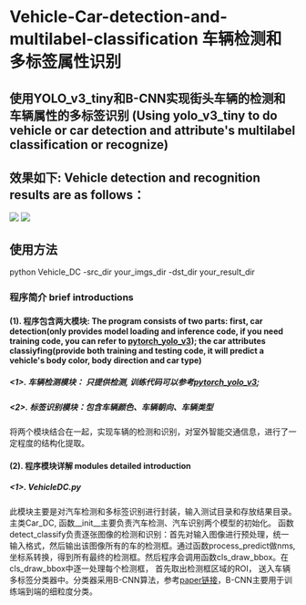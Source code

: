 # Vehicle-Car-detection-and-multilabel-classification 车辆检测和多标签属性识别
## 使用YOLO_v3_tiny和B-CNN实现街头车辆的检测和车辆属性的多标签识别 (Using yolo_v3_tiny to do vehicle or car detection and attribute's multilabel classification or recognize)

## 效果如下: Vehicle detection and recognition results are as follows： </br>
![](https://github.com/CaptainEven/Vehicle-Car-detection-and-multilabel-classification/blob/master/test_result/test_5.jpg)
![](https://github.com/CaptainEven/Vehicle-Car-detection-and-multilabel-classification/blob/master/test_result/test_17.jpg)
</br>

## 使用方法
python Vehicle_DC -src_dir your_imgs_dir -dst_dir your_result_dir

### 程序简介 brief introductions
#### (1). 程序包含两大模块:  The program consists of two parts: first, car detection(only provides model loading and inference code, if you need training code, you can refer to [pytorch_yolo_v3](https://github.com/eriklindernoren/PyTorch-YOLOv3#train)); the car attributes classiyfing(provide both training and testing code, it will predict a vehicle's body color, body direction and car type)
##### <1>. 车辆检测模块： 只提供检测, 训练代码可以参考[pytorch_yolo_v3](https://github.com/eriklindernoren/PyTorch-YOLOv3#train); </br>
##### <2>. 标签识别模块：包含车辆颜色、车辆朝向、车辆类型
将两个模块结合在一起，实现车辆的检测和识别，对室外智能交通信息，进行了一定程度的结构化提取。
#### (2). 程序模块详解 modules detailed introduction </br>
##### <1>. VehicleDC.py </br>
此模块主要是对汽车检测和多标签识别进行封装，输入测试目录和存放结果目录。主类Car_DC, 函数__init__主要负责汽车检测、汽车识别两个模型的初始化。
函数detect_classify负责逐张图像的检测和识别：首先对输入图像进行预处理，统一输入格式，然后输出该图像所有的车的检测框。通过函数process_predict做nms, 
坐标系转换，得到所有最终的检测框。然后程序会调用函数cls_draw_bbox。在cls_draw_bbox中逐一处理每个检测框， 首先取出检测框区域的ROI， 送入车辆多标签分类器中。分类器采用B-CNN算法，参考[paper链接](https://arxiv.org/pdf/1709.09890.pdf)，B-CNN主要用于训练端到端的细粒度分类。

